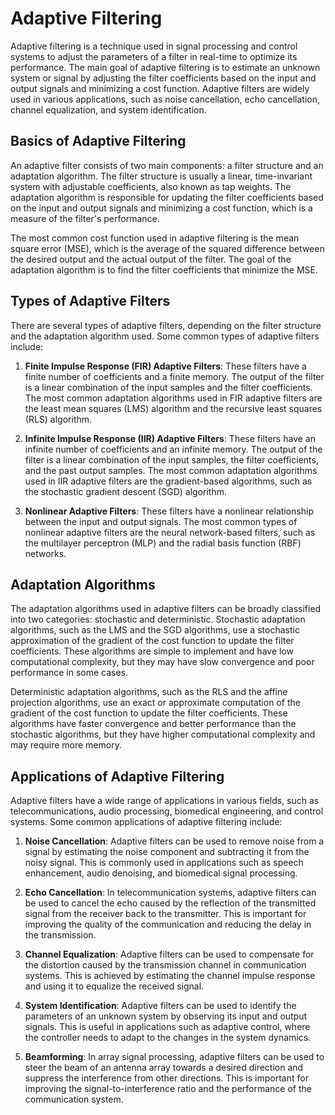 # Adaptive Filtering

Adaptive filtering is a technique used in signal processing and control systems to adjust the parameters of a filter in real-time to optimize its performance. The main goal of adaptive filtering is to estimate an unknown system or signal by adjusting the filter coefficients based on the input and output signals and minimizing a cost function. Adaptive filters are widely used in various applications, such as noise cancellation, echo cancellation, channel equalization, and system identification.

## Basics of Adaptive Filtering

An adaptive filter consists of two main components: a filter structure and an adaptation algorithm. The filter structure is usually a linear, time-invariant system with adjustable coefficients, also known as tap weights. The adaptation algorithm is responsible for updating the filter coefficients based on the input and output signals and minimizing a cost function, which is a measure of the filter's performance.

The most common cost function used in adaptive filtering is the mean square error (MSE), which is the average of the squared difference between the desired output and the actual output of the filter. The goal of the adaptation algorithm is to find the filter coefficients that minimize the MSE.

## Types of Adaptive Filters

There are several types of adaptive filters, depending on the filter structure and the adaptation algorithm used. Some common types of adaptive filters include:

1. **Finite Impulse Response (FIR) Adaptive Filters**: These filters have a finite number of coefficients and a finite memory. The output of the filter is a linear combination of the input samples and the filter coefficients. The most common adaptation algorithms used in FIR adaptive filters are the least mean squares (LMS) algorithm and the recursive least squares (RLS) algorithm.

2. **Infinite Impulse Response (IIR) Adaptive Filters**: These filters have an infinite number of coefficients and an infinite memory. The output of the filter is a linear combination of the input samples, the filter coefficients, and the past output samples. The most common adaptation algorithms used in IIR adaptive filters are the gradient-based algorithms, such as the stochastic gradient descent (SGD) algorithm.

3. **Nonlinear Adaptive Filters**: These filters have a nonlinear relationship between the input and output signals. The most common types of nonlinear adaptive filters are the neural network-based filters, such as the multilayer perceptron (MLP) and the radial basis function (RBF) networks.

## Adaptation Algorithms

The adaptation algorithms used in adaptive filters can be broadly classified into two categories: stochastic and deterministic. Stochastic adaptation algorithms, such as the LMS and the SGD algorithms, use a stochastic approximation of the gradient of the cost function to update the filter coefficients. These algorithms are simple to implement and have low computational complexity, but they may have slow convergence and poor performance in some cases.

Deterministic adaptation algorithms, such as the RLS and the affine projection algorithms, use an exact or approximate computation of the gradient of the cost function to update the filter coefficients. These algorithms have faster convergence and better performance than the stochastic algorithms, but they have higher computational complexity and may require more memory.

## Applications of Adaptive Filtering

Adaptive filters have a wide range of applications in various fields, such as telecommunications, audio processing, biomedical engineering, and control systems. Some common applications of adaptive filtering include:

1. **Noise Cancellation**: Adaptive filters can be used to remove noise from a signal by estimating the noise component and subtracting it from the noisy signal. This is commonly used in applications such as speech enhancement, audio denoising, and biomedical signal processing.

2. **Echo Cancellation**: In telecommunication systems, adaptive filters can be used to cancel the echo caused by the reflection of the transmitted signal from the receiver back to the transmitter. This is important for improving the quality of the communication and reducing the delay in the transmission.

3. **Channel Equalization**: Adaptive filters can be used to compensate for the distortion caused by the transmission channel in communication systems. This is achieved by estimating the channel impulse response and using it to equalize the received signal.

4. **System Identification**: Adaptive filters can be used to identify the parameters of an unknown system by observing its input and output signals. This is useful in applications such as adaptive control, where the controller needs to adapt to the changes in the system dynamics.

5. **Beamforming**: In array signal processing, adaptive filters can be used to steer the beam of an antenna array towards a desired direction and suppress the interference from other directions. This is important for improving the signal-to-interference ratio and the performance of the communication system.
